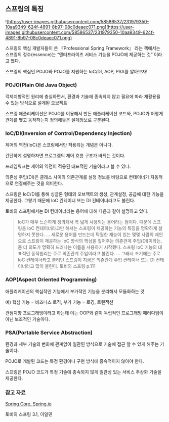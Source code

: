 ## 스프링의 특징

![https://user-images.githubusercontent.com/58586537/231979350-10aa9349-624f-4891-8b97-08c0deaec071.png](https://user-images.githubusercontent.com/58586537/231979350-10aa9349-624f-4891-8b97-08c0deaec071.png)

스프링의 핵심 개발자들이 쓴 『Professional Spring Framework』 라는 책에서는 스프링의 정수(essence)는 “엔터프라이즈 서비스 기능을 POJO에 제공하는 것” 이라고 했다.

스프링의 핵심인 POJO와 POJO를 지원하는 IoC/DI, AOP, PSA를 알아보자!

### POJO(Plain Old Java Object)

객제치향적인 원리에 충실하면서, 환경과 기술에 종속되지 않고 필요에 따라 재활용될 수 있는 방식으로 설계된 오브젝트

스프링 애플리케이션은 POJO를 이용해서 만든 애플리케이션 코드와, POJO가 어떻게 관계를 맺고 동작하는지 정의해놓은 설계정보로 구분된다.

### IoC/DI(Inversion of Control/Dependency Injection)

제어의 역전(IoC)은 스프링에서만 적용되는 개념은 아니다. 

간단하게 설명하자면 프로그램의 제어 흐름 구조가 바뀌는 것이다.

프레임워크는 제어의 역전이 적용된 대표적인 기술이라고 볼 수 있다.

의존성 주입(DI)은 클래스 사이의 의존관계를 설정 정보를 바탕으로 컨테이너가 자동적으로 연결해주는 것을 의미한다.

스프링은 IoC/DI를 통해 싱글톤 형태의 오브젝트의 생성, 관계설정, 공급에 대한 기능을 제공한다. 그렇기 때문에 IoC 컨테이너 또는 DI 컨테이너라고도 불린다.

토비의 스프링에서는 DI 컨테이너라는 용어에 대해 다음과 같이 설명하고 있다.

> IoC가 매우 느슨하게 정의돼서 폭 넓게 사용되는 용어라는 점이다. 때문에 스프링을 IoC 컨테이너라고만 해서는 스프링이 제공하는 기능의 특징을 명확하게 설명하지 못한다.
…
새로운 용어를 만드는데 탁월한 재능이 있는 몇몇 사람의 제안으로 스프링이 제공하는 IoC 방식의 핵심을 짚어주는 의존관계 주입(DI)이라는, 좀 더 의도가 명확히 드러나는 이름을 사용하기 시작했다. 스프링 IoC 기능의 대표적인 동작원리는 주로 의존관계 주입이라고 불린다.
…
그래서 초기에는 주로 IoC 컨테이너라고 불리던 스프링이 지금은 의존관계 주입 컨테이너 또는 DI 컨테이너라고 많이 불린다.
토비의 스프링 p.111
> 

### AOP(Aspect Oriented Programming)

애플리케이션의 핵심적인 기능에서 부가적인 기능을 분리해서 모듈화하는 것

예) 핵심 기능 = 비즈니스 로직, 부가 기능 = 로깅, 트랜잭션

관점지향 프로그래밍이라고 하는데 이는 OOP와 같이 독립적인 프로그래밍 패러다임이 아닌 보조적인 기술이다.

### PSA(Portable Service Abstraction)

환경과 세부 기술의 변화에 관계없이 일관된 방식으로 기술에 접근 할 수 있게 해주는 기술이다.

POJO로 개발된 코드는 특정 환경이나 구현 방식에 종속적이지 않아야 한다.

스프링은 POJO 코드가 특정 기술에 종속되지 않게 일관성 있는 서비스 추상화 기술을 제공한다.

### 참고 자료

[Spring Core, Spring.io](https://docs.spring.io/spring-framework/docs/current/reference/html/core.html#spring-core)

토비의 스프링 3.1, 이일민